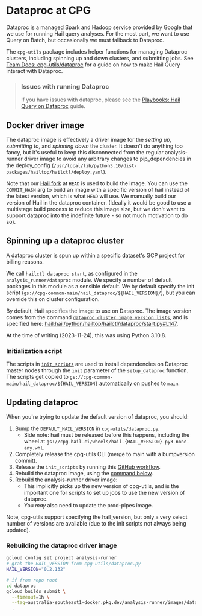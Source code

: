 # Dataproc at CPG

Dataproc is a managed Spark and Hadoop service provided by Google that we use for running Hail query analyses. For the most part, we want to use Query on Batch, but occasionally we must fallback to Dataproc.

The `cpg-utils` package includes helper functions for managing Dataproc clusters, including spinning up and down clusters, and submitting jobs. See [Team Docs: cpg-utils/dataproc](https://populationgenomics.readthedocs.io/en/latest/cpg-utils/dataproc.html) for a guide on how to make Hail Query interact with Dataproc.

> ### Issues with running Dataproc
>
> If you have issues with dataproc, please see the [Playbooks: Hail Query on Dataproc](https://populationgenomics.readthedocs.io/en/latest/playbooks/hail_query_on_dataproc.html) guide.

## Docker driver image

The dataproc image is effectively a driver image for the _setting up_, _submitting to_, and _spinning down_ the cluster. It doesn't do anything too fancy, but it's useful to keep this disconnected from the regular analysis-runner driver image to avoid any arbitrary changes to pip_dependencies in the deploy_config (`/usr/local/lib/python3.10/dist-packages/hailtop/hailctl/deploy.yaml`).

Note that our [Hail fork](https://github.com/populationgenomics/hail) at `HEAD` is used to build the image. You can use the `COMMIT_HASH` arg to build an image with a specific version of hail instead of the latest version, which is what `HEAD` will use. We manually build our version of Hail in the dataproc container. (Ideally it would be good to use a multistage build process to reduce this image size, but we don't want to support dataproc into the indefinite future - so not much motivation to do so).

## Spinning up a dataproc cluster

A dataproc cluster is spun up within a specific dataset's GCP project for billing reasons.

We call `hailctl dataproc start`, as configured in the `analysis_runner/dataproc` module. We specify a number of default packages in this module as a sensible default. We by default specify the init script (`gs://cpg-common-main/hail_dataproc/${HAIL_VERSION}/`), but you can override this on cluster configuration.

By default, Hail specifies the image to use on Dataproc. The image version comes from the command [`dataproc cluster image version lists`](https://cloud.google.com/dataproc/docs/concepts/versioning/dataproc-version-clusters#debian_images), and is specified here: [hail:hail/python/hailtop/hailctl/dataproc/start.py#L147](https://github.com/populationgenomics/hail/blob/main/hail/python/hailtop/hailctl/dataproc/start.py#L147).

At the time of writing (2023-11-24), this was using Python 3.10.8.

### Initialization script

The scripts in [`init_scripts`](init_scripts) are used to install dependencies on Dataproc master nodes through the `init` parameter of the `setup_dataproc` function. The scripts get copied to `gs://cpg-common-main/hail_dataproc/${HAIL_VERSION}` [automatically](../.github/workflows/copy_dataproc_init_scripts.yaml) on pushes to `main`.

## Updating dataproc

When you're trying to update the default version of dataproc, you should:

1. Bump the `DEFAULT_HAIL_VERSION` in [`cpg-utils/dataproc.py`](https://github.com/populationgenomics/cpg-utils/blob/214958b7be037e5153ef60f5d4b71b5be8409db8/cpg_utils/dataproc.py#L28).
    * Side note: hail must be released before this happens, including the wheel at `gs://cpg-hail-ci/wheels/hail-{HAIL_VERSION}-py3-none-any.whl`.
2. Completely release the cpg-utils CLI (merge to main with a bumpversion commit).
3. Release the `init_scripts` by running this [GitHub workflow](https://github.com/populationgenomics/analysis-runner/actions/workflows/copy_dataproc_init_scripts.yaml).
4. Rebuild the dataproc image, using the [command below](#rebuilding-the-dataproc-driver-image).
5. Rebuild the analysis-runner driver image:
   * This implicitly picks up the new version of cpg-utils, and is the important one for scripts to set up jobs to use the new version of dataproc.
   * You _may_ also need to update the prod-pipes image.

Note, cpg-utils support specifying the hail_version, but only a very select number of versions are available (due to the init scripts not always being updated).

### Rebuilding the dataproc driver image

```sh
gcloud config set project analysis-runner
# grab the HAIL_VERSION from cpg-utils/dataproc.py
HAIL_VERSION="0.2.132"

# if from repo root
cd dataproc
gcloud builds submit \
  --timeout=1h \
  --tag=australia-southeast1-docker.pkg.dev/analysis-runner/images/dataproc:hail-$HAIL_VERSION \
  .
```
